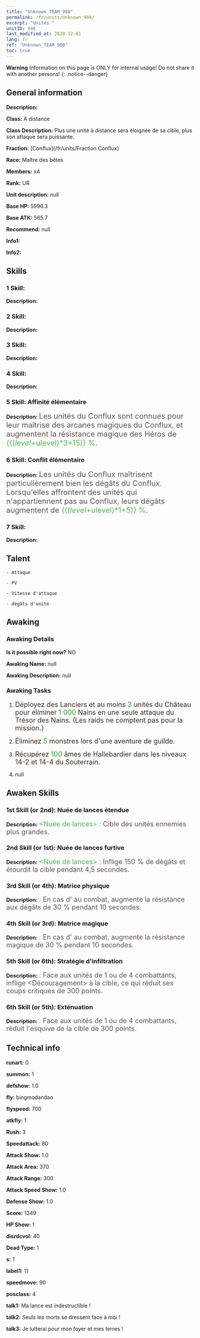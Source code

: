 ```yaml
---
title: "Unknown_TEAM_908"
permalink: /fr/units/Unknown_908/
excerpt: "Unités "
unitID: 908
last_modified_at: 2020-12-01
lang: fr
ref: "Unknown_TEAM_908"
toc: true
---
```

**Warning** Information on this page is ONLY for internal usage! Do not share it with another persons!
{: .notice--danger}

## General information
 **Description:** 

 **Class:** À distance

 **Class Description:** Plus une unité à distance sera éloignée de sa cible, plus son attaque sera puissante.

 **Fraction:** [Conflux](/fr/units/Fraction Conflux)

 **Race:** Maître des bêtes

 **Members:** x4

 **Rank:** UR

 **Unit description:** null

 **Base HP:** 5996.3

 **Base ATK:** 565.7

 **Recommend:** null

 **Info1:** 

 **Info2:** 

## Skills
### 1 Skill: 
 **Description:** 

### 2 Skill: 
 **Description:** 

### 3 Skill: 
 **Description:** 

### 4 Skill: 
 **Description:** 

### 5 Skill: Affinité élémentaire
 **Description:** <span style="color: #645252;font-size:20px">Les unités du Conflux sont connues pour leur maîtrise des arcanes magiques du Conflux, et augmentent la résistance magique des Héros de </span><span style="color: black"><span style="color: #48b946;font-size:20px">{(($level+$ulevel)*3+15)} %</span><span style="color: black"><span style="color: #645252;font-size:20px">.</span><span style="color: black">

### 6 Skill: Conflit élémentaire
 **Description:** <span style="color: #645252;font-size:20px">Les unités du Conflux maîtrisent particulièrement bien les dégâts du Conflux. Lorsqu'elles affrontent des unités qui n'appartiennent pas au Conflux, leurs dégâts augmentent de </span><span style="color: black"><span style="color: #48b946;font-size:20px">{(($level+$ulevel)*1+5)} %</span><span style="color: black"><span style="color: #645252;font-size:20px">.</span><span style="color: black">

### 7 Skill: 
 **Description:** 

## Talent

    - Attaque

    - PV

    - Vitesse d'attaque

    - dégâts d'unité

## Awaking
### Awaking Details
 **Is it possible right now?** NO

 **Awaking Name:** null

 **Awaking Description:** null

### Awaking Tasks
 1. <span style="color: #3c2a1e;font-size:18px">Déployez des Lanciers et au moins </span><span style="color: #1ca216;font-size:18px">3</span><span style="color: #3c2a1e;font-size:18px"> unités du Château pour éliminer </span><span style="color: #1ca216;font-size:18px">1 000</span><span style="color: #3c2a1e;font-size:18px"> Nains en une seule attaque du Trésor des Nains. (Les raids ne comptent pas pour la mission.)</span>

 2. <span style="color: #3c2a1e;font-size:18px">Éliminez </span><span style="color: #1ca216;font-size:18px">5</span><span style="color: #3c2a1e;font-size:18px"> monstres lors d'une aventure de guilde.</span>

 3. <span style="color: #3c2a1e;font-size:18px">Récupérez </span><span style="color: #1ca216;font-size:18px">100</span><span style="color: #3c2a1e;font-size:18px"> âmes de Hallebardier dans les niveaux 14-2 et 14-4 du Souterrain.</span>

 4. null

## Awaken Skills

### 1st Skill (or 2nd): Nuée de lances étendue
 **Description:** <span style="color: #48b946;font-size:18px"><Nuée de lances> : </span><span style="color: #645252;font-size:18px">Cible des unités ennemies plus grandes.</span>

### 2nd Skill (or 1st): Nuée de lances furtive
 **Description:** <span style="color: #48b946;font-size:18px"><Nuée de lances> : </span><span style="color: #645252;font-size:18px">Inflige 150 % de dégâts et étourdit la cible pendant 4,5 secondes.</span>

### 3rd Skill (or 4th): Matrice physique
 **Description:** <span style="color: #48b946;font-size:18px"><Charisme> : </span><span style="color: #645252;font-size:18px">En cas d'<Exaltation> au combat, augmente la résistance aux dégâts de 30 % pendant 10 secondes.</span>

### 4th Skill (or 3rd): Matrice magique
 **Description:** <span style="color: #48b946;font-size:18px"><Charisme> : </span><span style="color: #645252;font-size:18px">En cas d'<Exaltation> au combat, augmente la résistance magique de 30 % pendant 10 secondes.</span>

### 5th Skill (or 6th): Stratégie d'infiltration
 **Description:** <span style="color: #48b946;font-size:18px"><Chasse au dragon> : </span><span style="color: #645252;font-size:18px">Face aux unités de 1 ou de 4 combattants, inflige <Découragement> à la cible, ce qui réduit ses coups critiques de 300 points.</span>

### 6th Skill (or 5th): Exténuation
 **Description:** <span style="color: #48b946;font-size:18px"><Chasse au dragon> : </span><span style="color: #645252;font-size:18px">Face aux unités de 1 ou de 4 combattants, réduit l'esquive de la cible de 300 points.</span>

## Technical info
 **runart:** 0

 **summon:** 1

 **defshow:** 1.0

 **fly:** bingmodandao

 **flyspeed:** 700

 **atkfly:** 1

 **Rush:** 3

 **Speedattack:** 80

 **Attack Show:** 1.0

 **Attack Area:** 370

 **Attack Range:** 300

 **Attack Speed Show:** 1.0

 **Defense Show:** 1.0

 **Score:** 1349

 **HP Show:** 1

 **disrdcvol:** 40

 **Dead Type:** 1

 **s:** 1

 **label1:** 11

 **speedmove:** 90

 **posclass:** 4

 **talk1:** Ma lance est indestructible !

 **talk2:** Seuls les morts se dressent face à moi !

 **talk3:** Je lutterai pour mon foyer et mes terres !


